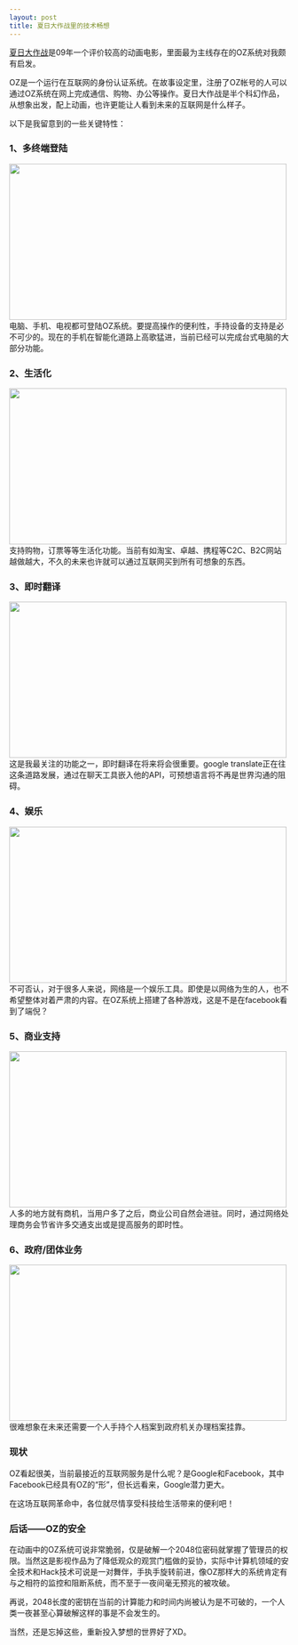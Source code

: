 ```yaml
---
layout: post
title: 夏日大作战里的技术畅想
---
```


<a href="http://movie.douban.com/subject/3908423/">夏日大作战</a>是09年一个评价较高的动画电影，里面最为主线存在的OZ系统对我颇有启发。

OZ是一个运行在互联网的身份认证系统。在故事设定里，注册了OZ帐号的人可以通过OZ系统在网上完成通信、购物、办公等操作。夏日大作战是半个科幻作品，从想象出发，配上动画，也许更能让人看到未来的互联网是什么样子。

以下是我留意到的一些关键特性：

<h3>1、多终端登陆</h3>
<a rel="attachment wp-att-631" href="http://chloerei.com/2010/08/30/625/shot0001"><img class="aligncenter size-large wp-image-631" title="shot0001" src="http://chloerei.com/wp-content/uploads/2010/08/shot0001-500x281.png" alt="" width="500" height="281" /></a>
电脑、手机、电视都可登陆OZ系统。要提高操作的便利性，手持设备的支持是必不可少的。现在的手机在智能化道路上高歌猛进，当前已经可以完成台式电脑的大部分功能。
<!--more-->
<h3>2、生活化</h3>
<a rel="attachment wp-att-630" href="http://chloerei.com/2010/08/30/625/shot0002"><img class="aligncenter size-large wp-image-630" title="shot0002" src="http://chloerei.com/wp-content/uploads/2010/08/shot0002-500x281.png" alt="" width="500" height="281" /></a>
支持购物，订票等等生活化功能。当前有如淘宝、卓越、携程等C2C、B2C网站越做越大，不久的未来也许就可以通过互联网买到所有可想象的东西。

<h3>3、即时翻译</h3>
<a rel="attachment wp-att-629" href="http://chloerei.com/2010/08/30/625/shot0003"><img class="aligncenter size-large wp-image-629" title="shot0003" src="http://chloerei.com/wp-content/uploads/2010/08/shot0003-500x281.png" alt="" width="500" height="281" /></a>
这是我最关注的功能之一，即时翻译在将来将会很重要。google translate正在往这条道路发展，通过在聊天工具嵌入他的API，可预想语言将不再是世界沟通的阻碍。

<h3>4、娱乐</h3>
<a rel="attachment wp-att-627" href="http://chloerei.com/2010/08/30/625/shot0004"><img class="aligncenter size-large wp-image-627" title="shot0004" src="http://chloerei.com/wp-content/uploads/2010/08/shot0004-500x281.png" alt="" width="500" height="281" /></a>
不可否认，对于很多人来说，网络是一个娱乐工具。即使是以网络为生的人，也不希望整体对着严肃的内容。在OZ系统上搭建了各种游戏，这是不是在facebook看到了端倪？

<h3>5、商业支持</h3>
<a rel="attachment wp-att-628" href="http://chloerei.com/2010/08/30/625/shot0005"><img class="aligncenter size-large wp-image-628" title="shot0005" src="http://chloerei.com/wp-content/uploads/2010/08/shot0005-500x281.png" alt="" width="500" height="281" /></a>
人多的地方就有商机，当用户多了之后，商业公司自然会进驻。同时，通过网络处理商务会节省许多交通支出或是提高服务的即时性。

<h3>6、政府/团体业务</h3>
<a rel="attachment wp-att-626" href="http://chloerei.com/2010/08/30/625/shot0006-2"><img class="aligncenter size-large wp-image-626" title="shot0006" src="http://chloerei.com/wp-content/uploads/2010/08/shot0006-500x281.png" alt="" width="500" height="281" /></a>
很难想象在未来还需要一个人手持个人档案到政府机关办理档案挂靠。

<h3>现状</h3>
OZ看起很美，当前最接近的互联网服务是什么呢？是Google和Facebook，其中Facebook已经具有OZ的“形”，但长远看来，Google潜力更大。

在这场互联网革命中，各位就尽情享受科技给生活带来的便利吧！

<h3>后话——OZ的安全</h3>
在动画中的OZ系统可说非常脆弱，仅是破解一个2048位密码就掌握了管理员的权限。当然这是影视作品为了降低观众的观赏门槛做的妥协，实际中计算机领域的安全技术和Hack技术可说是一对舞伴，手执手旋转前进，像OZ那样大的系统肯定有与之相符的监控和阻断系统，而不至于一夜间毫无预兆的被攻破。

再说，2048长度的密钥在当前的计算能力和时间内尚被认为是不可破的，一个人类一夜甚至心算破解这样的事是不会发生的。

当然，还是忘掉这些，重新投入梦想的世界好了XD。
